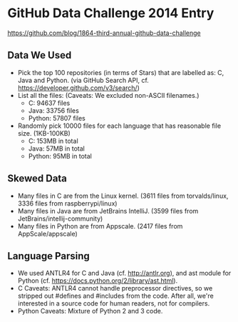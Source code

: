 GitHub Data Challenge 2014 Entry
================================

https://github.com/blog/1864-third-annual-github-data-challenge

Data We Used
------------

 * Pick the top 100 repositories (in terms of Stars) that are labelled as: C, Java and Python.
   (via GitHub Search API, cf. https://developer.github.com/v3/search/)
 * List all the files: (Caveats: We excluded non-ASCII filenames.)
   * C: 94637 files
   * Java: 33756 files
   * Python: 57807 files
 * Randomly pick 10000 files for each language that has reasonable file size. (1KB-100KB)
   * C: 153MB in total
   * Java: 57MB in total
   * Python: 95MB in total

Skewed Data
-----------

 * Many files in C are from the Linux kernel.
   (3611 files from torvalds/linux, 3336 files from raspberrypi/linux)
 * Many files in Java are from JetBrains IntelliJ.
   (3599 files from JetBrains/intellij-community)
 * Many files in Python are from Appscale.
   (2417 files from AppScale/appscale)

Language Parsing
----------------

 * We used ANTLR4 for C and Java (cf. http://antlr.org), 
   and ast module for Python (cf. https://docs.python.org/2/library/ast.html).
 * C Caveats: ANTLR4 cannot handle preprocessor directives,
   so we stripped out #defines and #includes from the code.
   After all, we're interested in a source code for human readers, not for compilers.
 * Python Caveats: Mixture of Python 2 and 3 code.
